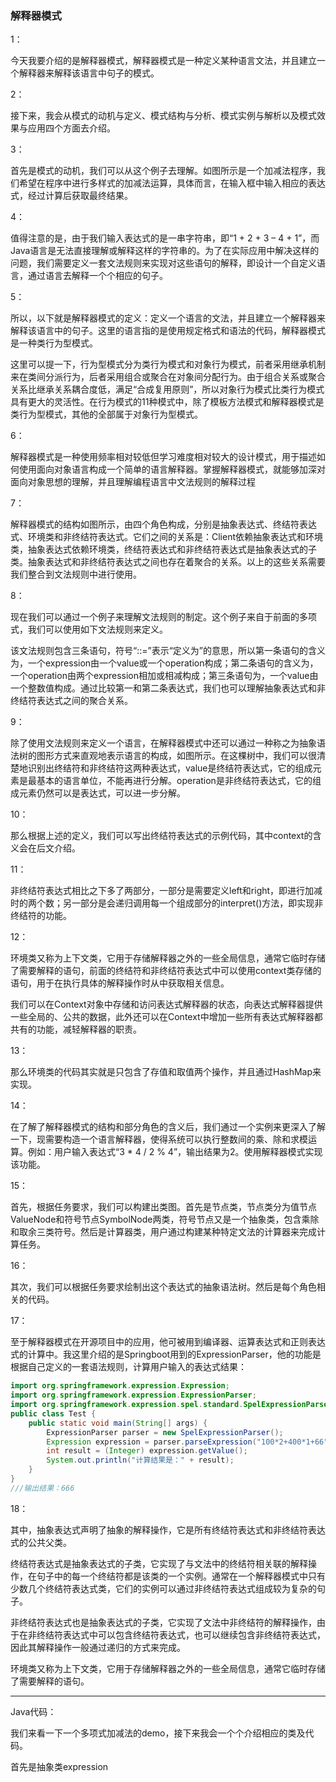### 解释器模式

1：

今天我要介绍的是解释器模式，解释器模式是一种定义某种语言文法，并且建立一个解释器来解释该语言中句子的模式。

2：

接下来，我会从模式的动机与定义、模式结构与分析、模式实例与解析以及模式效果与应用四个方面去介绍。

3：

首先是模式的动机，我们可以从这个例子去理解。如图所示是一个加减法程序，我们希望在程序中进行多样式的加减法运算，具体而言，在输入框中输入相应的表达式，经过计算后获取最终结果。

4：

值得注意的是，由于我们输入表达式的是一串字符串，即“1 + 2 + 3 – 4 + 1”，而Java语言是无法直接理解或解释这样的字符串的。为了在实际应用中解决这样的问题，我们需要定义一套文法规则来实现对这些语句的解释，即设计一个自定义语言，通过语言去解释一个个相应的句子。

5：

所以，以下就是解释器模式的定义：定义一个语言的文法，并且建立一个解释器来解释该语言中的句子。这里的语言指的是使用规定格式和语法的代码，解释器模式是一种类行为型模式。

这里可以提一下，行为型模式分为类行为模式和对象行为模式，前者采用继承机制来在类间分派行为，后者采用组合或聚合在对象间分配行为。由于组合关系或聚合关系比继承关系耦合度低，满足“合成复用原则”，所以对象行为模式比类行为模式具有更大的灵活性。在行为模式的11种模式中，除了模板方法模式和解释器模式是类行为型模式，其他的全部属于对象行为型模式。

6：

解释器模式是一种使用频率相对较低但学习难度相对较大的设计模式，用于描述如何使用面向对象语言构成一个简单的语言解释器。掌握解释器模式，就能够加深对面向对象思想的理解，并且理解编程语言中文法规则的解释过程

7：

解释器模式的结构如图所示，由四个角色构成，分别是抽象表达式、终结符表达式、环境类和非终结符表达式。它们之间的关系是：Client依赖抽象表达式和环境类，抽象表达式依赖环境类，终结符表达式和非终结符表达式是抽象表达式的子类。抽象表达式和非终结符表达式之间也存在着聚合的关系。以上的这些关系需要我们整合到文法规则中进行使用。

8：

现在我们可以通过一个例子来理解文法规则的制定。这个例子来自于前面的多项式，我们可以使用如下文法规则来定义。

该文法规则包含三条语句，符号“::=”表示“定义为”的意思，所以第一条语句的含义为，一个expression由一个value或一个operation构成；第二条语句的含义为，一个operation由两个expression相加或相减构成；第三条语句为，一个value由一个整数值构成。通过比较第一和第二条表达式，我们也可以理解抽象表达式和非终结符表达式之间的聚合关系。

9：

除了使用文法规则来定义一个语言，在解释器模式中还可以通过一种称之为抽象语法树的图形方式来直观地表示语言的构成，如图所示。在这棵树中，我们可以很清楚地识别出终结符和非终结符这两种表达式，value是终结符表达式，它的组成元素是最基本的语言单位，不能再进行分解。operation是非终结符表达式，它的组成元素仍然可以是表达式，可以进一步分解。

10：

那么根据上述的定义，我们可以写出终结符表达式的示例代码，其中context的含义会在后文介绍。

11：

非终结符表达式相比之下多了两部分，一部分是需要定义left和right，即进行加减时的两个数；另一部分是会递归调用每一个组成部分的interpret()方法，即实现非终结符的功能。

12：

环境类又称为上下文类，它用于存储解释器之外的一些全局信息，通常它临时存储了需要解释的语句，前面的终结符和非终结符表达式中可以使用context类存储的语句，用于在执行具体的解释操作时从中获取相关信息。

我们可以在Context对象中存储和访问表达式解释器的状态，向表达式解释器提供一些全局的、公共的数据，此外还可以在Context中增加一些所有表达式解释器都共有的功能，减轻解释器的职责。

13：

那么环境类的代码其实就是只包含了存值和取值两个操作，并且通过HashMap来实现。

14：

在了解了解释器模式的结构和部分角色的含义后，我们通过一个实例来更深入了解一下，现需要构造一个语言解释器，使得系统可以执行整数间的乘、除和求模运算。例如：用户输入表达式“3 * 4 / 2 % 4”，输出结果为2。使用解释器模式实现该功能。

15：

首先，根据任务要求，我们可以构建出类图。首先是节点类，节点类分为值节点ValueNode和符号节点SymbolNode两类，符号节点又是一个抽象类，包含乘除和取余三类符号。然后是计算器类，用户通过构建某种特定文法的计算器来完成计算任务。

16：

其次，我们可以根据任务要求绘制出这个表达式的抽象语法树。然后是每个角色相关的代码。

17：

至于解释器模式在开源项目中的应用，他可被用到编译器、运算表达式和正则表达式的计算中。我这里介绍的是Springboot用到的ExpressionParser，他的功能是根据自己定义的一套语法规则，计算用户输入的表达式结果：

```java
import org.springframework.expression.Expression;
import org.springframework.expression.ExpressionParser;
import org.springframework.expression.spel.standard.SpelExpressionParser;
public class Test {
    public static void main(String[] args) {
        ExpressionParser parser = new SpelExpressionParser();
        Expression expression = parser.parseExpression("100*2+400*1+66");
        int result = (Integer) expression.getValue();
        System.out.println("计算结果是：" + result);
    }
}
///输出结果：666
```

18：



其中，抽象表达式声明了抽象的解释操作，它是所有终结符表达式和非终结符表达式的公共父类。

终结符表达式是抽象表达式的子类，它实现了与文法中的终结符相关联的解释操作，在句子中的每一个终结符都是该类的一个实例。通常在一个解释器模式中只有少数几个终结符表达式类，它们的实例可以通过非终结符表达式组成较为复杂的句子。

非终结符表达式也是抽象表达式的子类，它实现了文法中非终结符的解释操作，由于在非终结符表达式中可以包含终结符表达式，也可以继续包含非终结符表达式，因此其解释操作一般通过递归的方式来完成。

环境类又称为上下文类，它用于存储解释器之外的一些全局信息，通常它临时存储了需要解释的语句。

---

Java代码：

我们来看一下一个多项式加减法的demo，接下来我会一个个介绍相应的类及代码。

首先是抽象类expression

